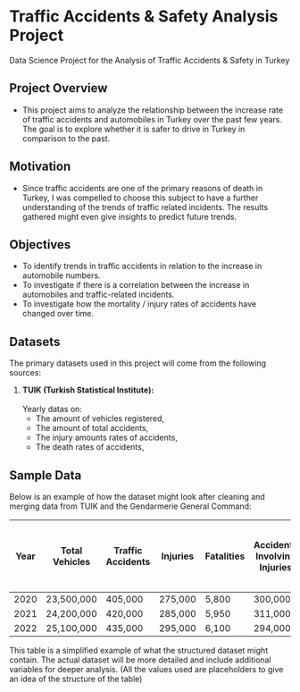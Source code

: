 # Traffic Accidents & Safety Analysis Project
Data Science Project for the Analysis of Traffic Accidents &amp; Safety in Turkey

## Project Overview
* This project aims to analyze the relationship between the increase rate of traffic accidents and automobiles in Turkey over the past few years. The goal is to explore whether it is safer to drive in Turkey in comparison to the past.

## Motivation
* Since traffic accidents are one of the primary reasons of death in Turkey, I was compelled to choose this subject to have a further understanding of the trends of traffic related incidents. The results gathered might even give insights to predict future trends.

## Objectives
* To identify trends in traffic accidents in relation to the increase in automobile numbers.
* To investigate if there is a correlation between the increase in automobiles and traffic-related incidents.
* To investigate how the mortality / injury rates of accidents have changed over time.

## Datasets
The primary datasets used in this project will come from the following sources:

1. **TUIK (Turkish Statistical Institute):**<br/><br/> 
   Yearly datas on:
   * The amount of vehicles registered,
   * The amount of total accidents,
   * The injury amounts rates of accidents,
   * The death rates of accidents,

   
## Sample Data

Below is an example of how the dataset might look after cleaning and merging data from TUIK and the Gendarmerie General Command:

| Year | Total Vehicles | Traffic Accidents | Injuries | Fatalities | Accidents Involving Injuries | Accidents Where The Driver was at Fault |
|------|--------------|------------------|----------|------------|---------------------------|------------------------|
| 2020 | 23,500,000  | 405,000          | 275,000  | 5,800      | 300,000       | 268,000     |
| 2021 | 24,200,000  | 420,000          | 285,000  | 5,950      | 311,000        | 270,000     |
| 2022 | 25,100,000  | 435,000          | 295,000  | 6,100      | 294,000        | 255,000     |

This table is a simplified example of what the structured dataset might contain. The actual dataset will be more detailed and include additional variables for deeper analysis. (All the values used are placeholders to give an idea of the structure of the table)
